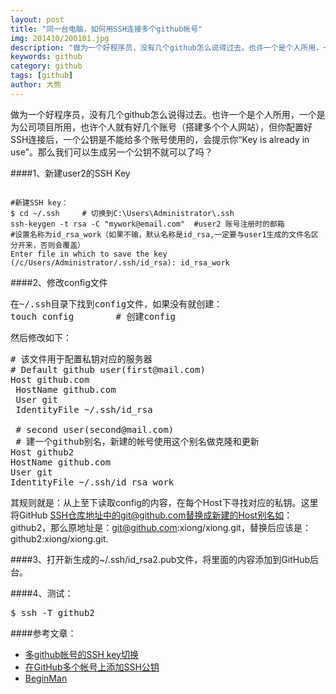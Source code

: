 ```yaml
---
layout: post
title: "同一台电脑，如何用SSH连接多个github帐号"
img: 201410/200101.jpg
description: "做为一个好程序员，没有几个github怎么说得过去。也许一个是个人所用，一个是为公司项目所用，也许个人就有好几个账号（搭建多个个人网站），但你配置好SSH连接后，一个公钥是不能给多个账号使用的，会提示你“Key is already in use”。那么我们可以生成另一个公钥不就可以了吗？"
keywords: github
category: github
tags: [github]
author: 大熊
---
```


做为一个好程序员，没有几个github怎么说得过去。也许一个是个人所用，一个是为公司项目所用，也许个人就有好几个账号（搭建多个个人网站），但你配置好SSH连接后，一个公钥是不能给多个账号使用的，会提示你“Key is already in use”。那么我们可以生成另一个公钥不就可以了吗？

####1、新建user2的SSH Key

<pre><code class="html">
#新建SSH key：
$ cd ~/.ssh     # 切换到C:\Users\Administrator\.ssh
ssh-keygen -t rsa -C "mywork@email.com"  #user2 账号注册时的邮箱
#设置名称为id_rsa_work（如果不输，默认名称是id_rsa,一定要与user1生成的文件名区分开来，否则会覆盖）
Enter file in which to save the key (/c/Users/Administrator/.ssh/id_rsa): id_rsa_work
</code></pre>

####2、修改config文件

<pre class="content_pre">
在~/.ssh目录下找到config文件，如果没有就创建：
touch config        # 创建config
</pre>

然后修改如下：

<pre class="content_pre">
# 该文件用于配置私钥对应的服务器
# Default github user(first@mail.com)
Host github.com
 HostName github.com
 User git
 IdentityFile ~/.ssh/id_rsa

 # second user(second@mail.com)
 # 建一个github别名，新建的帐号使用这个别名做克隆和更新
Host github2
HostName github.com
User git
IdentityFile ~/.ssh/id_rsa_work
</pre>

其规则就是：从上至下读取config的内容，在每个Host下寻找对应的私钥。这里将GitHub SSH仓库地址中的git@github.com替换成新建的Host别名如：github2，那么原地址是：git@github.com:xiong/xiong.git，替换后应该是：github2:xiong/xiong.git.

####3、打开新生成的~/.ssh/id_rsa2.pub文件，将里面的内容添加到GitHub后台。

####4、测试：
<pre class="content_pre">
$ ssh -T github2
</pre>

####参考文章：

* [多github帐号的SSH key切换](http://www.cnblogs.com/BeginMan/p/3548139.html)
* [在GitHub多个帐号上添加SSH公钥](http://www.webmaster.me/uncategorized/add-multiple-ssh-keys-on-github.html)
* [BeginMan](https://gist.github.com/BeginMan/8969248)
